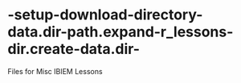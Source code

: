 # -setup-download-directory-data.dir-path.expand-r_lessons-dir.create-data.dir-
Files for Misc IBIEM Lessons
